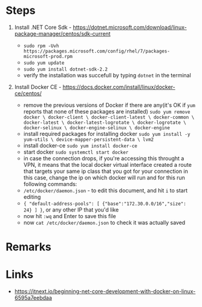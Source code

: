 
# Steps
1. Install .NET Core Sdk - https://dotnet.microsoft.com/download/linux-package-manager/centos/sdk-current
    - ``sudo rpm -Uvh https://packages.microsoft.com/config/rhel/7/packages-microsoft-prod.rpm``
    - ``sudo yum update``
    - ``sudo yum install dotnet-sdk-2.2``
    - verify the installation was succefull by typing ``dotnet`` in the terminal
    
2. Install Docker CE - https://docs.docker.com/install/linux/docker-ce/centos/
    - remove the previous versions of Docker if there are any(it's OK if `yum` reports that none of these packages are installed) ``sudo yum remove docker \
                  docker-client \
                  docker-client-latest \
                  docker-common \
                  docker-latest \
                  docker-latest-logrotate \
                  docker-logrotate \
                  docker-selinux \
                  docker-engine-selinux \
                  docker-engine``
    - install required packages for installing docker ``sudo yum install -y yum-utils \ device-mapper-persistent-data \ lvm2``
    - install docker-ce ``sudo yum install docker-ce``
    - start docker ``sudo systemctl start docker``
    - in case the connection drops, if you're accessing this throught a VPN, it means that the local docker virtual interface created a route that targets your same ip class that you got for your connection
    in this case, change the ip on which docker will run and for this run following commands:
    - ``/etc/docker/daemon.json`` - to edit this document, and hit ``i`` to start editing
    - ``{ "default-address-pools": [ {"base":"172.30.0.0/16","size": 24} ] }``, or any other IP that you'd like
    - now hit ``:wq`` and Enter to save this file
    - now ``cat /etc/docker/daemon.json`` to check it was actually saved
    
    

    
# Remarks

# Links
- https://itnext.io/beginning-net-core-development-with-docker-on-linux-6595a7eebdaa
